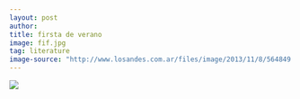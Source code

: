 ```yaml
---
layout: post
author: 
title: firsta de verano
image: fif.jpg
tag: literature
image-source: "http://www.losandes.com.ar/files/image/2013/11/8/564849.jpg"
---
```


<img src="{{site.github.url}}/img/fifi.jpg">